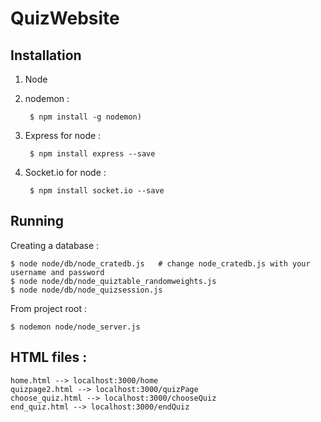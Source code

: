 # QuizWebsite

## Installation

1) Node
2) nodemon : 
        
        $ npm install -g nodemon)
        
3) Express for node : 

        $ npm install express --save
        
4) Socket.io for node : 

        $ npm install socket.io --save

## Running

Creating a database :

    $ node node/db/node_cratedb.js   # change node_cratedb.js with your username and password
    $ node node/db/node_quiztable_randomweights.js
    $ node node/db/node_quizsession.js


From project root :

    $ nodemon node/node_server.js
    

## HTML files :

    home.html --> localhost:3000/home
    quizpage2.html --> localhost:3000/quizPage
    choose_quiz.html --> localhost:3000/chooseQuiz
    end_quiz.html --> localhost:3000/endQuiz
